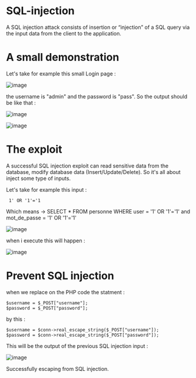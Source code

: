 # SQL-injection
 A SQL injection attack consists of insertion or “injection” of a SQL query via the input data from the client to the application.

# A small demonstration
  Let's take for example this small Login page : 
  
   ![image](https://github.com/zaid1729/SQL-injection/assets/107809533/7c1b92bc-418c-4fbc-8f85-aeeabcf3f84c)

  the username is "admin" and the password is "pass". So the output should be like that :  

   ![image](https://github.com/zaid1729/SQL-injection/assets/107809533/849357a1-63b9-4318-a62d-63b5766ea9f3)

   ![image](https://github.com/zaid1729/SQL-injection/assets/107809533/3b4f4829-1e72-4efb-a73f-9b80aa31c12e)

# The exploit 

   A successful SQL injection exploit can read sensitive data from the database, modify database data (Insert/Update/Delete). So it's all about inject some type of inputs.

   Let's take for example this input :  
             
     1' OR '1'='1

   Which means -> SELECT * FROM personne WHERE  user = '1' OR '1'='1' and mot_de_passe = '1' OR '1'='1'


   ![image](https://github.com/zaid1729/SQL-injection/assets/107809533/841c5405-e32d-458b-b671-00f50f09309d)


   when i execute this will happen : 

   ![image](https://github.com/zaid1729/SQL-injection/assets/107809533/4b51b30e-99d5-4ef4-ba5e-bd21962a03eb)



# Prevent SQL injection


   when we replace on the PHP code the statment : 

    $username = $_POST["username"];
    $password = $_POST["password"];
      


   by this : 

    $username = $conn->real_escape_string($_POST["username"]);
    $password = $conn->real_escape_string($_POST["password"]);





   This will be the output of the previous SQL injection input : 


   ![image](https://github.com/zaid1729/SQL-injection/assets/107809533/e28d1f1e-5af7-4669-9444-42a31dcb3e63)




   Successfully escaping from SQL injection.







   




     
      




      


